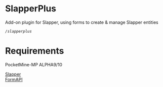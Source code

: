 # SlapperPlus
Add-on plugin for Slapper, using forms to create & manage Slapper entities

*`/slapperplus`*


# Requirements
PocketMine-MP ALPHA9/10

[Slapper](https://github.com/jojoe77777/Slapper)     
[FormAPI](https://github.com/jojoe77777/FormAPI)
